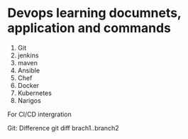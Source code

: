 # Devops learning documnets, application and commands
  1. Git 
  2. jenkins
  3. maven
  4. Ansible
  5. Chef
  6. Docker
  7. Kubernetes
  8. Narigos
   
  For CI/CD intergration

  Git: Difference
  git diff brach1..branch2
